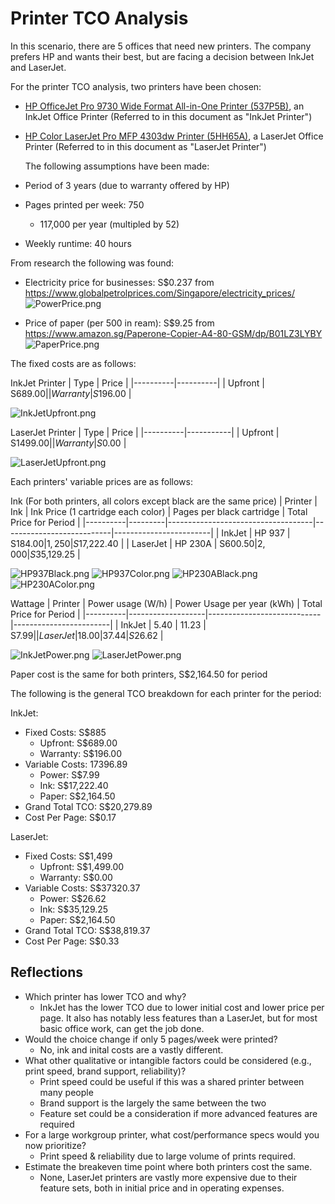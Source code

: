 # Printer TCO Analysis

In this scenario, there are 5 offices that need new printers. The company prefers HP and wants their best, but are facing a decision between InkJet and LaserJet.

For the printer TCO analysis, two printers have been chosen:

- [HP OfficeJet Pro 9730 Wide Format All-in-One Printer (537P5B)](https://www.hp.com/sg-en/shop/hp-officejet-pro-9730-wide-format-all-in-one-printer-537p5b.html), an InkJet Office Printer (Referred to in this document as "InkJet Printer")
- [HP Color LaserJet Pro MFP 4303dw Printer (5HH65A)](https://www.hp.com/sg-en/shop/hp-color-laserjet-pro-mfp-4303dw-printer-5hh65a.html), a LaserJet Office Printer (Referred to in this document as "LaserJet Printer")

    The following assumptions have been made:

- Period of 3 years (due to warranty offered by HP)
- Pages printed per week: 750
    - 117,000 per year (multipled by 52)
- Weekly runtime: 40 hours

From research the following was found:

- Electricity price for businesses: S$0.237 from https://www.globalpetrolprices.com/Singapore/electricity_prices/
![PowerPrice.png](Screenshots/PowerPrice.png)

- Price of paper (per 500 in ream): S$9.25 from https://www.amazon.sg/Paperone-Copier-A4-80-GSM/dp/B01LZ3LYBY
![PaperPrice.png](./Screenshots/PaperPrice.png)

The fixed costs are as follows:

InkJet Printer
| Type     | Price    |
|----------|----------|
| Upfront  | S$689.00 |
| Warranty | S$196.00 |

![InkJetUpfront.png](./Screenshots/InkJetUpfront.png)

LaserJet Printer
| Type     | Price     |
|----------|-----------|
| Upfront  | S$1499.00 |
| Warranty | S$0.00    |

![LaserJetUpfront.png](./Screenshots/LaserJetUpfront.png)

Each printers' variable prices are as follows:

Ink (For both printers, all colors except black are the same price)
| Printer  | Ink     | Ink Price (1 cartridge each color) | Pages per black cartridge | Total Price for Period |
|----------|---------|------------------------------------|---------------------------|------------------------|
| InkJet   | HP 937  | S$184.00                           | 1,250                     | S$17,222.40            |
| LaserJet | HP 230A | S$600.50                           | 2,000                     | S$35,129.25            |

![HP937Black.png](./Screenshots/HP937Black.png)
![HP937Color.png](Screenshots/HP937Color.png)
![HP230ABlack.png](./Screenshots/HP230ABlack.png)
![HP230AColor.png](./Screenshots/HP230AColor.png)

Wattage
| Printer  | Power usage (W/h) | Power Usage per year (kWh) | Total Price for Period |
|----------|-------------------|----------------------------|------------------------|
| InkJet   | 5.40              | 11.23                      | S$7.99                 |
| LaserJet | 18.00             | 37.44                      | S$26.62                |

![InkJetPower.png](./Screenshots/InkJetPower.png)
![LaserJetPower.png](./Screenshots/LaserJetPower.png)

Paper cost is the same for both printers, S$2,164.50 for period

The following is the general TCO breakdown for each printer for the period:

InkJet:
- Fixed Costs: S$885
    - Upfront: S$689.00
    - Warranty: S$196.00
- Variable Costs: 17396.89
    - Power: S$7.99
    - Ink: S$17,222.40
    - Paper: S$2,164.50
- Grand Total TCO: S$20,279.89
- Cost Per Page: S$0.17

LaserJet:
- Fixed Costs: S$1,499
    - Upfront: S$1,499.00
    - Warranty: S$0.00
- Variable Costs: S$37320.37
    - Power: S$26.62
    - Ink: S$35,129.25
    - Paper: S$2,164.50
- Grand Total TCO: S$38,819.37
- Cost Per Page: S$0.33

## Reflections

- Which printer has lower TCO and why?
    - InkJet has the lower TCO due to lower initial cost and lower price per page. It also has notably less features than a LaserJet, but for most basic office work, can get the job done.
- Would the choice change if only 5 pages/week were printed?
    - No, ink and inital costs are a vastly different.
- What other qualitative or intangible factors could be considered (e.g., print speed, brand support, reliability)?
    - Print speed could be useful if this was a shared printer between many people
    - Brand support is the largely the same between the two
    - Feature set could be a consideration if more advanced features are required
- For a large workgroup printer, what cost/performance specs would you now prioritize?
    - Print speed & reliability due to large volume of prints required.
- Estimate the breakeven time point where both printers cost the same.
    - None, LaserJet printers are vastly more expensive due to their feature sets, both in initial price and in operating expenses.